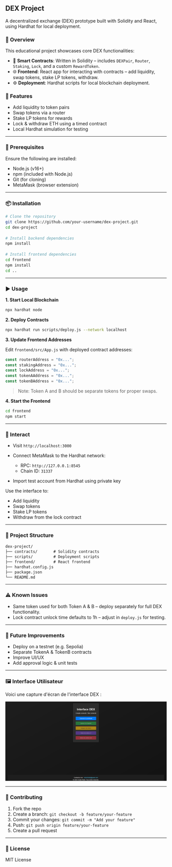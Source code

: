 ## DEX Project

A decentralized exchange (DEX) prototype built with Solidity and React, using Hardhat for local deployment.

### 🧠 Overview

This educational project showcases core DEX functionalities:

* 🧾 **Smart Contracts**: Written in Solidity – includes `DEXPair`, `Router`, `Staking`, `Lock`, and a custom `RewardToken`.
* 🌐 **Frontend**: React app for interacting with contracts – add liquidity, swap tokens, stake LP tokens, withdraw.
* ⚙️ **Deployment**: Hardhat scripts for local blockchain deployment.

### 🚀 Features

* Add liquidity to token pairs
* Swap tokens via a router
* Stake LP tokens for rewards
* Lock & withdraw ETH using a timed contract
* Local Hardhat simulation for testing

---

### 🔧 Prerequisites

Ensure the following are installed:

* Node.js (v16+)
* npm (included with Node.js)
* Git (for cloning)
* MetaMask (browser extension)

---

### 📦 Installation

```bash
# Clone the repository
git clone https://github.com/your-username/dex-project.git
cd dex-project

# Install backend dependencies
npm install

# Install frontend dependencies
cd frontend
npm install
cd ..
```

---

### ▶️ Usage

**1. Start Local Blockchain**

```bash
npx hardhat node
```

**2. Deploy Contracts**

```bash
npx hardhat run scripts/deploy.js --network localhost
```

**3. Update Frontend Addresses**

Edit `frontend/src/App.js` with deployed contract addresses:

```js
const routerAddress = "0x...";
const stakingAddress = "0x...";
const lockAddress = "0x...";
const tokenAAddress = "0x...";
const tokenBAddress = "0x...";
```

> Note: Token A and B should be separate tokens for proper swaps.

**4. Start the Frontend**

```bash
cd frontend
npm start
```

---

### 🧪 Interact

* Visit `http://localhost:3000`
* Connect MetaMask to the Hardhat network:

  * RPC: `http://127.0.0.1:8545`
  * Chain ID: `31337`
* Import test account from Hardhat using private key

Use the interface to:

* Add liquidity
* Swap tokens
* Stake LP tokens
* Withdraw from the lock contract

---

### 📁 Project Structure

```
dex-project/
├── contracts/       # Solidity contracts
├── scripts/         # Deployment scripts
├── frontend/        # React frontend
├── hardhat.config.js
├── package.json
└── README.md
```

---

### ⚠️ Known Issues

* Same token used for both Token A & B – deploy separately for full DEX functionality.
* Lock contract unlock time defaults to 1h – adjust in `deploy.js` for testing.

---

### 🔮 Future Improvements

* Deploy on a testnet (e.g. Sepolia)
* Separate TokenA & TokenB contracts
* Improve UI/UX
* Add approval logic & unit tests

---

### 🖼️ Interface Utilisateur

Voici une capture d'écran de l'interface DEX :

<img src="./frontend/public/dex-interface.png" alt="Interface DEX" width="600" />

---

### 🤝 Contributing

1. Fork the repo
2. Create a branch: `git checkout -b feature/your-feature`
3. Commit your changes: `git commit -m "Add your feature"`
4. Push: `git push origin feature/your-feature`
5. Create a pull request

---

### 📄 License

MIT License
